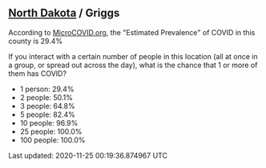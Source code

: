 
## [North Dakota](/united-states/north-dakota) / Griggs

According to [MicroCOVID.org](http://microcovid.org),
the "Estimated Prevalence" of COVID in this county is 29.4%

If you interact with a certain number of people in this location
(all at once in a group, or spread out across the day), what is the chance that
1 or more of them has COVID?

- 1 person: 29.4%
- 2 people: 50.1%
- 3 people: 64.8%
- 5 people: 82.4%
- 10 people: 96.9%
- 25 people: 100.0%
- 100 people: 100.0%

Last updated: 2020-11-25 00:19:36.874967 UTC
